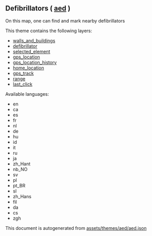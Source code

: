 [//]: # (WARNING: this file is automatically generated. Please find the sources at the bottom and edit those sources)

 Defibrillators ( [aed](https://mapcomplete.osm.be/aed) ) 
----------------------------------------------------------



On this map, one can find and mark nearby defibrillators

This theme contains the following layers:



  - [walls_and_buildings](../Layers/walls_and_buildings.md)
  - [defibrillator](../Layers/defibrillator.md)
  - [selected_element](../Layers/selected_element.md)
  - [gps_location](../Layers/gps_location.md)
  - [gps_location_history](../Layers/gps_location_history.md)
  - [home_location](../Layers/home_location.md)
  - [gps_track](../Layers/gps_track.md)
  - [range](../Layers/range.md)
  - [last_click](../Layers/last_click.md)


Available languages:



  - en
  - ca
  - es
  - fr
  - nl
  - de
  - hu
  - id
  - it
  - ru
  - ja
  - zh_Hant
  - nb_NO
  - sv
  - pl
  - pt_BR
  - sl
  - zh_Hans
  - fil
  - da
  - cs
  - zgh
 

This document is autogenerated from [assets/themes/aed/aed.json](https://github.com/pietervdvn/MapComplete/blob/develop/assets/themes/aed/aed.json)
